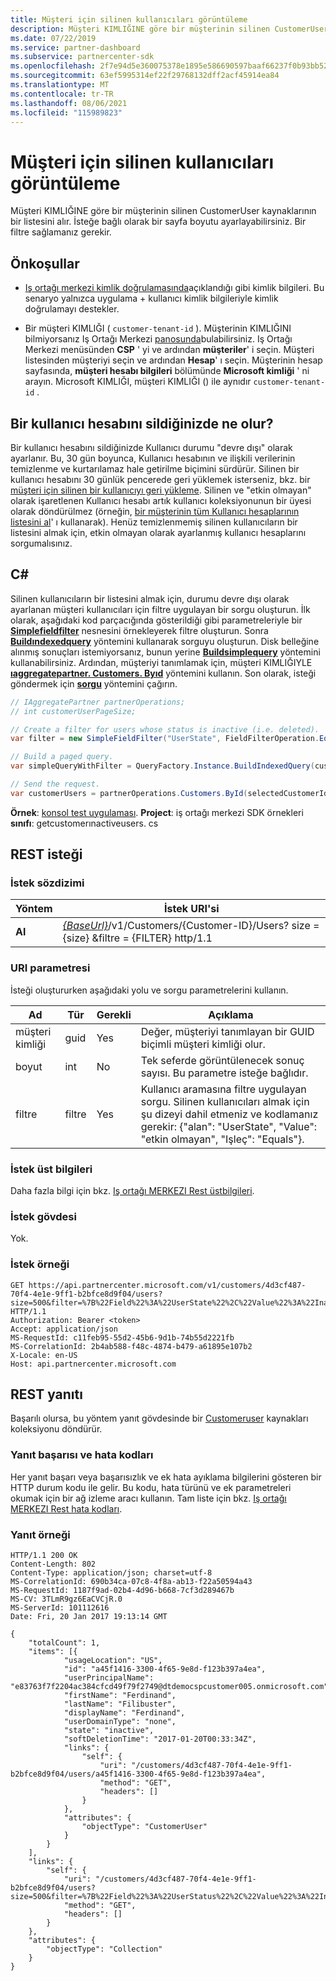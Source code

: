 ```yaml
---
title: Müşteri için silinen kullanıcıları görüntüleme
description: Müşteri KIMLIĞINE göre bir müşterinin silinen CustomerUser kaynaklarının bir listesini alır. İsteğe bağlı olarak bir sayfa boyutu ayarlayabilirsiniz. Bir filtre sağlamanız gerekir.
ms.date: 07/22/2019
ms.service: partner-dashboard
ms.subservice: partnercenter-sdk
ms.openlocfilehash: 2f7e94d5e360075378e1895e586690597baaf66237f0b93bb526baee0c5d84ae
ms.sourcegitcommit: 63ef5995314ef22f29768132dff2acf45914ea84
ms.translationtype: MT
ms.contentlocale: tr-TR
ms.lasthandoff: 08/06/2021
ms.locfileid: "115989823"
---
```

# <a name="view-deleted-users-for-a-customer"></a>Müşteri için silinen kullanıcıları görüntüleme

Müşteri KIMLIĞINE göre bir müşterinin silinen CustomerUser kaynaklarının bir listesini alır. İsteğe bağlı olarak bir sayfa boyutu ayarlayabilirsiniz. Bir filtre sağlamanız gerekir.

## <a name="prerequisites"></a>Önkoşullar

- [Iş ortağı merkezi kimlik doğrulamasında](partner-center-authentication.md)açıklandığı gibi kimlik bilgileri. Bu senaryo yalnızca uygulama + kullanıcı kimlik bilgileriyle kimlik doğrulamayı destekler.

- Bir müşteri KIMLIĞI ( `customer-tenant-id` ). Müşterinin KIMLIĞINI bilmiyorsanız Iş Ortağı Merkezi [panosunda](https://partner.microsoft.com/dashboard)bulabilirsiniz. Iş Ortağı Merkezi menüsünden **CSP** ' yi ve ardından **müşteriler**' i seçin. Müşteri listesinden müşteriyi seçin ve ardından **Hesap**' ı seçin. Müşterinin hesap sayfasında, **müşteri hesabı bilgileri** bölümünde **Microsoft kimliği** ' ni arayın. Microsoft KIMLIĞI, müşteri KIMLIĞI () ile aynıdır `customer-tenant-id` .

## <a name="what-happens-when-you-delete-a-user-account"></a>Bir kullanıcı hesabını sildiğinizde ne olur?

Bir kullanıcı hesabını sildiğinizde Kullanıcı durumu "devre dışı" olarak ayarlanır. Bu, 30 gün boyunca, Kullanıcı hesabının ve ilişkili verilerinin temizlenme ve kurtarılamaz hale getirilme biçimini sürdürür. Silinen bir kullanıcı hesabını 30 günlük pencerede geri yüklemek isterseniz, bkz. bir [müşteri için silinen bir kullanıcıyı geri yükleme](restore-a-user-for-a-customer.md). Silinen ve "etkin olmayan" olarak işaretlenen Kullanıcı hesabı artık kullanıcı koleksiyonunun bir üyesi olarak döndürülmez (örneğin, [bir müşterinin tüm Kullanıcı hesaplarının listesini al](get-a-list-of-all-user-accounts-for-a-customer.md)' ı kullanarak). Henüz temizlenmemiş silinen kullanıcıların bir listesini almak için, etkin olmayan olarak ayarlanmış kullanıcı hesaplarını sorgumalısınız.

## <a name="c"></a>C\#

Silinen kullanıcıların bir listesini almak için, durumu devre dışı olarak ayarlanan müşteri kullanıcıları için filtre uygulayan bir sorgu oluşturun. İlk olarak, aşağıdaki kod parçacığında gösterildiği gibi parametreleriyle bir [**Simplefieldfilter**](/dotnet/api/microsoft.store.partnercenter.models.query.simplefieldfilter) nesnesini örnekleyerek filtre oluşturun. Sonra [**Buildındexedquery**](/dotnet/api/microsoft.store.partnercenter.models.query.queryfactory.buildindexedquery) yöntemini kullanarak sorguyu oluşturun. Disk belleğine alınmış sonuçları istemiyorsanız, bunun yerine [**Buildsimplequery**](/dotnet/api/microsoft.store.partnercenter.models.query.queryfactory.buildsimplequery) yöntemini kullanabilirsiniz. Ardından, müşteriyi tanımlamak için, müşteri KIMLIĞIYLE [**ıaggregatepartner. Customers. Byıd**](/dotnet/api/microsoft.store.partnercenter.customers.icustomercollection.byid) yöntemini kullanın. Son olarak, isteği göndermek için [**sorgu**](/dotnet/api/microsoft.store.partnercenter.customerusers.icustomerusercollection.query) yöntemini çağırın.

``` csharp
// IAggregatePartner partnerOperations;
// int customerUserPageSize;

// Create a filter for users whose status is inactive (i.e. deleted).
var filter = new SimpleFieldFilter("UserState", FieldFilterOperation.Equals, "Inactive");

// Build a paged query.
var simpleQueryWithFilter = QueryFactory.Instance.BuildIndexedQuery(customerUserPageSize, 0, filter);

// Send the request.
var customerUsers = partnerOperations.Customers.ById(selectedCustomerId).Users.Query(simpleQueryWithFilter);
```

**Örnek**: [konsol test uygulaması](console-test-app.md). **Project**: iş ortağı merkezi SDK örnekleri **sınıfı**: getcustomerınactiveusers. cs

## <a name="rest-request"></a>REST isteği

### <a name="request-syntax"></a>İstek sözdizimi

| Yöntem  | İstek URI'si                                                                                                       |
|---------|-------------------------------------------------------------------------------------------------------------------|
| **Al** | [*{BaseUrl}*](partner-center-rest-urls.md)/v1/Customers/{Customer-ID}/Users? size = {size} &filtre = {FILTER} http/1.1 |

### <a name="uri-parameter"></a>URI parametresi

İsteği oluştururken aşağıdaki yolu ve sorgu parametrelerini kullanın.

| Ad        | Tür   | Gerekli | Açıklama                                                                                                                                                                        |
|-------------|--------|----------|------------------------------------------------------------------------------------------------------------------------------------------------------------------------------------|
| müşteri kimliği | guid   | Yes      | Değer, müşteriyi tanımlayan bir GUID biçimli müşteri kimliği olur.                                                                                                            |
| boyut        | int    | No       | Tek seferde görüntülenecek sonuç sayısı. Bu parametre isteğe bağlıdır.                                                                                                     |
| filtre      | filtre | Yes      | Kullanıcı aramasına filtre uygulayan sorgu. Silinen kullanıcıları almak için şu dizeyi dahil etmeniz ve kodlamanız gerekir: {"alan": "UserState", "Value": "etkin olmayan", "Işleç": "Equals"}. |

### <a name="request-headers"></a>İstek üst bilgileri

Daha fazla bilgi için bkz. [Iş ortağı MERKEZI Rest üstbilgileri](headers.md).

### <a name="request-body"></a>İstek gövdesi

Yok.

### <a name="request-example"></a>İstek örneği

```http
GET https://api.partnercenter.microsoft.com/v1/customers/4d3cf487-70f4-4e1e-9ff1-b2bfce8d9f04/users?size=500&filter=%7B%22Field%22%3A%22UserState%22%2C%22Value%22%3A%22Inactive%22%2C%22Operator%22%3A%22equals%22%7D HTTP/1.1
Authorization: Bearer <token>
Accept: application/json
MS-RequestId: c11feb95-55d2-45b6-9d1b-74b55d2221fb
MS-CorrelationId: 2b4ab588-f48c-4874-b479-a61895e107b2
X-Locale: en-US
Host: api.partnercenter.microsoft.com
```

## <a name="rest-response"></a>REST yanıtı

Başarılı olursa, bu yöntem yanıt gövdesinde bir [Customeruser](user-resources.md#customeruser) kaynakları koleksiyonu döndürür.

### <a name="response-success-and-error-codes"></a>Yanıt başarısı ve hata kodları

Her yanıt başarı veya başarısızlık ve ek hata ayıklama bilgilerini gösteren bir HTTP durum kodu ile gelir. Bu kodu, hata türünü ve ek parametreleri okumak için bir ağ izleme aracı kullanın. Tam liste için bkz. [Iş ortağı MERKEZI Rest hata kodları](error-codes.md).

### <a name="response-example"></a>Yanıt örneği

```http
HTTP/1.1 200 OK
Content-Length: 802
Content-Type: application/json; charset=utf-8
MS-CorrelationId: 690b34ca-07c8-4f8a-ab13-f22a50594a43
MS-RequestId: 1187f9ad-02b4-4d96-b668-7cf3d289467b
MS-CV: 3TLmR9gz6EaCVCjR.0
MS-ServerId: 101112616
Date: Fri, 20 Jan 2017 19:13:14 GMT

{
    "totalCount": 1,
    "items": [{
            "usageLocation": "US",
            "id": "a45f1416-3300-4f65-9e8d-f123b397a4ea",
            "userPrincipalName": "e83763f7f2204ac384cfcd49f79f2749@dtdemocspcustomer005.onmicrosoft.com",
            "firstName": "Ferdinand",
            "lastName": "Filibuster",
            "displayName": "Ferdinand",
            "userDomainType": "none",
            "state": "inactive",
            "softDeletionTime": "2017-01-20T00:33:34Z",
            "links": {
                "self": {
                    "uri": "/customers/4d3cf487-70f4-4e1e-9ff1-b2bfce8d9f04/users/a45f1416-3300-4f65-9e8d-f123b397a4ea",
                    "method": "GET",
                    "headers": []
                }
            },
            "attributes": {
                "objectType": "CustomerUser"
            }
        }
    ],
    "links": {
        "self": {
            "uri": "/customers/4d3cf487-70f4-4e1e-9ff1-b2bfce8d9f04/users?size=500&filter=%7B%22Field%22%3A%22UserStatus%22%2C%22Value%22%3A%22Inactive%22%2C%22Operator%22%3A%22equals%22%7D",
            "method": "GET",
            "headers": []
        }
    },
    "attributes": {
        "objectType": "Collection"
    }
}
```
